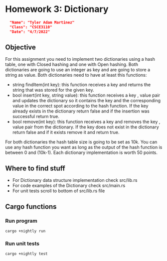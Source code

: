 # Homework 3: Dictionary

```json
  "Name": "Tyler Adam Martinez"
  "Class": "CSCE3110"
  "Date": "4/7/2022"
```

## Objective

For this assignment you need to implement two dictionaries using a hash table, one with Closed
hashing and one with Open hashing. Both dictionaries are going to use an integer as key and
are going to store a string as value. Both dictionaries need to have at least this functions:

* string findItem(int key): this function receives a key and returns the string that was stored for the given key.
* bool insert(int key, string value): this function receives a key , value pair and updates the dictionary so it contains the key and the corresponding value in the correct spot according to the hash function. If the key already exists in the dictionary return false and if the insertion was successful return true.
* bool remove(int key): this function receives a key and removes the key , value pair from the dictionary. If the key does not exist in the dictionary return false and if it exists remove it and return true.

For both dictionaries the hash table size is going to be set as 10k. You can use any hash
function you want as long as the output of the hash function is between 0 and (10k-1). Each
dictionary implementation is worth 50 points.

## Where to find stuff
* For Dictionary data structure implementation check src/lib.rs
* For code examples of the Dictionary check src/main.rs
* For unit tests scroll to bottom of src/lib.rs file

## Cargo functions
### Run program
`cargo +nightly run`

### Run unit tests
`cargo +nightly test`

